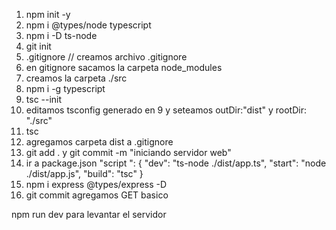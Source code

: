 1.  npm init -y
2.  npm i @types/node typescript
3.  npm i -D ts-node
4.  git init
5.  .gitignore // creamos archivo .gitignore
6.  en gitignore sacamos la carpeta node_modules
7.  creamos la carpeta ./src
8.  npm i -g typescript
9.  tsc --init
10. editamos tsconfig generado en 9 y seteamos outDir:"dist" y rootDir: "./src"
11. tsc
12. agregamos carpeta dist a .gitignore
13. git add . y git commit -m "iniciando servidor web"
14. ir a package.json "script ": { "dev": "ts-node ./dist/app.ts", "start": "node ./dist/app.js", "build": "tsc" }
15. npm i express @types/express -D
16. git commit agregamos GET basico

npm run dev para levantar el servidor